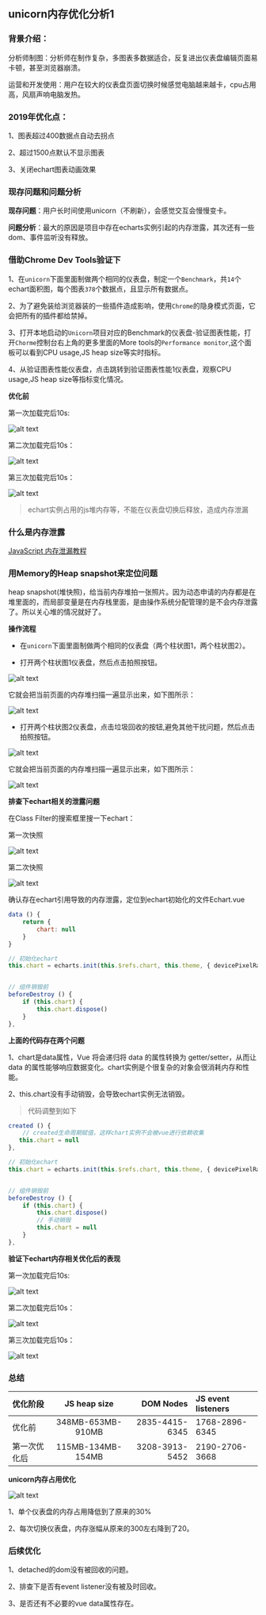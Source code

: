 ## unicorn内存优化分析1

### 背景介绍：
分析师制图：分析师在制作复杂，多图表多数据适合，反复进出仪表盘编辑页面易卡顿，甚至浏览器崩溃。

运营和开发使用：用户在较大的仪表盘页面切换时候感觉电脑越来越卡，cpu占用高，风扇声响电脑发热。


### 2019年优化点：
1、图表超过400数据点自动去拐点

2、超过1500点默认不显示图表

3、关闭echart图表动画效果


### 现存问题和问题分析

**现存问题**：用户长时间使用unicorn（不刷新），会感觉交互会慢慢变卡。

**问题分析**：最大的原因是项目中存在echarts实例引起的内存泄露，其次还有一些dom、事件监听没有释放。


### 借助Chrome Dev Tools验证下

1、在`unicorn`下面里面制做两个相同的仪表盘，制定一个`Benchmark`，共`14`个echart面积图，每个图表`378`个数据点，且显示所有数据点。

2、为了避免装给浏览器装的一些插件造成影响，使用`Chrome`的隐身模式页面，它会把所有的插件都给禁掉。

3、打开本地启动的`Unicorn`项目对应的Benchmark的仪表盘-验证图表性能，打开`Chorme`控制台右上角的更多里面的More tools的`Performance monitor`,这个面板可以看到CPU usage,JS heap size等实时指标。

4、从验证图表性能仪表盘，点击跳转到验证图表性能1仪表盘，观察CPU usage,JS heap size等指标变化情况。

**优化前**

第一次加载完后10s:

![alt text](./优化前第一次加载完.jpg "优化前第一次加载完")

第二次加载完后10s：

![alt text](./优化前第二次加载完.jpg "优化前第二次加载完")


第三次加载完后10s：

![alt text](./优化前第三次加载完.jpg "优化前第三次加载完")

> echart实例占用的js堆内存等，不能在仪表盘切换后释放，造成内存泄漏


### 什么是内存泄露
[JavaScript 内存泄漏教程
](http://www.ruanyifeng.com/blog/2017/04/memory-leak.html)

### 用Memory的Heap snapshot来定位问题

heap snapshot(堆快照)，给当前内存堆拍一张照片。因为动态申请的内存都是在堆里面的，而局部变量是在内存栈里面，是由操作系统分配管理的是不会内存泄露了。所以关心堆的情况就好了。

**操作流程**
- 在`unicorn`下面里面制做两个相同的仪表盘（两个柱状图1，两个柱状图2）。

- 打开两个柱状图1仪表盘，然后点击拍照按钮。

![alt text](./shot.jpg "Take heap snapshot")

它就会把当前页面的内存堆扫描一遍显示出来，如下图所示：

![alt text](./snapshot1.jpg "snapshot1")

- 打开两个柱状图2仪表盘，点击垃圾回收的按钮,避免其他干扰问题，然后点击拍照按钮。

![alt text](./垃圾回收.jpg "垃圾回收")

它就会把当前页面的内存堆扫描一遍显示出来，如下图所示：

![alt text](./snapshot2.jpg "snapshot2")

**排查下echart相关的泄露问题**

在Class Filter的搜索框里搜一下echart：

第一次快照

![alt text](./echartShot1.jpg "echartShot1")

第二次快照

![alt text](./echartShot2.jpg "echartShot2")

确认存在echart引用导致的内存泄露，定位到echart初始化的文件Echart.vue

```javascript
data () {
    return {
        chart: null
    }
}

// 初始化echart
this.chart = echarts.init(this.$refs.chart, this.theme, { devicePixelRatio });


// 组件销毁前
beforeDestroy () {
    if (this.chart) {
        this.chart.dispose()
    }
},
```

**上面的代码存在两个问题**

1、chart是data属性，Vue 将会递归将 data 的属性转换为 getter/setter，从而让 data 的属性能够响应数据变化。chart实例是个很复杂的对象会很消耗内存和性能。

2、this.chart没有手动销毁，会导致echart实例无法销毁。

> 代码调整到如下
```javascript
created () {
    // created生命周期赋值，这样chart实例不会被vue进行依赖收集
   this.chart = null
},

// 初始化echart
this.chart = echarts.init(this.$refs.chart, this.theme, { devicePixelRatio });


// 组件销毁前
beforeDestroy () {
    if (this.chart) {
        this.chart.dispose()
        // 手动销毁
        this.chart = null
    }
},
```

**验证下echart内存相关优化后的表现**

第一次加载完后10s:

![alt text](./优化第一版第一次加载完.jpg "优化第一版第一次加载完")

第二次加载完后10s：

![alt text](./优化第一版第二次加载完.jpg "优化第一版第二次加载完")


第三次加载完后10s：

![alt text](./优化第一版第三次加载完.jpg "优化第一版第三次加载完")

### 总结
| 优化阶段 | JS heap size | DOM Nodes | JS event listeners |
| :---         | :---:    | ---:          | :-----------  |
| 优化前      | 348MB-653MB-910MB   | 2835-4415-6345       | 1768-2896-6345          |
| 第一次优化后       | 115MB-134MB-154MB   | 3208-3913-5452     | 2190-2706-3668   |


**unicorn内存占用优化**

![alt text](./unicorn内存占用优化.png "unicorn内存占用优化")

1、单个仪表盘的内存占用降低到了原来的30%

2、每次切换仪表盘，内存涨幅从原来的300左右降到了20。

### 后续优化
1、detached的dom没有被回收的问题。

2、排查下是否有event listener没有被及时回收。

3、是否还有不必要的vue data属性存在。

<!-- option = {
    title: {
        text: 'unicorn内存占用优化'
    },
    tooltip: {
        trigger: 'axis'
    },
    legend: {
        data: ['优化前', 'echart内存泄露优化后']
    },
    grid: {
        left: '3%',
        right: '4%',
        bottom: '3%',
        containLabel: true
    },
    toolbox: {
        feature: {
            saveAsImage: {}
        }
    },
    xAxis: {
        type: 'category',
        boundaryGap: false,
        data: ['第一次加载', '第二次加载', '第三次加载']
    },
    yAxis: {
        type: 'value'
    },
    series: [
        {
            name: '优化前',
            type: 'line',
            itemStyle : { normal: {label : {show: true}}},
            data: [348, 653, 910]
        },
        {
            name: 'echart内存泄露优化后',
            type: 'line',
            itemStyle : { normal: {label : {show: true}}},
            data: [115, 134, 154]
        },
    ]
};
 -->